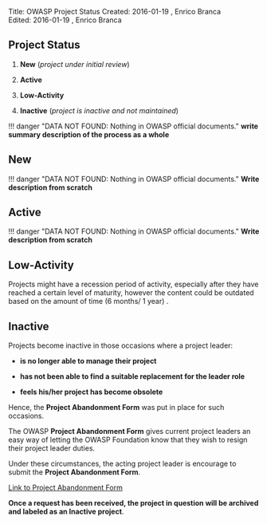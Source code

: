Title:     OWASP Project Status
Created:   2016-01-19 , Enrico Branca  
Edited:    2016-01-19 , Enrico Branca  

[//]: # (BE SURE THERE ARE NO EMPTY LINES BEFORE 'Title')  
[//]: # (end each line of the metadata with TWO spaces before the newline)  
[//]: # (insert TWO blank lines after the metadata)  
[//]: # (<ADD YOUR TEXT STARTING FROM HERE>)  

## Project Status

1. **New**  (*project under initial review*)

2. **Active**

3. **Low-Activity**

4. **Inactive** (*project is inactive and not maintained*)

!!! danger "DATA NOT FOUND: Nothing in OWASP official documents."
    **write summary description of the process as a whole**

## New

!!! danger "DATA NOT FOUND: Nothing in OWASP official documents."
    **Write description from scratch**

## Active

!!! danger "DATA NOT FOUND: Nothing in OWASP official documents."
    **Write description from scratch**

## Low-Activity

Projects might have a recession period of activity, especially after they have reached a certain level of maturity, however the content could be outdated based on the amount of time (6 months/ 1 year) .

## Inactive

Projects become inactive in those occasions where a project leader:

* **is no longer able to manage their project**

* **has not been able to find a suitable replacement for the leader role**

* **feels his/her project has become obsolete**

Hence, the **Project Abandonment Form** was put in place for such occasions.

The OWASP **Project Abandonment Form** gives current project leaders an easy way of letting the OWASP Foundation know that they wish to resign their project leader duties.

Under these circumstances, the acting project leader is encourage to submit the **Project Abandonment Form**.

[Link to Project Abandonment Form](http://www.tfaforms.com/264426)

**Once a request has been received, the project in question will be archived and labeled as an Inactive project**.












[//]: # (<STOP HERE - do not write anything after this point !!! >)
